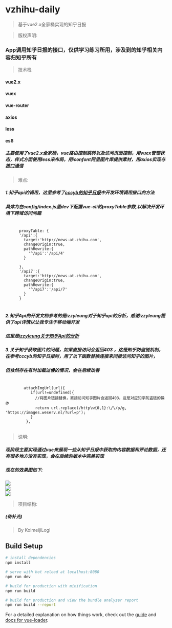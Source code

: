 # vzhihu-daily

> 基于vue2.x全家桶实现的知乎日报


>版权声明:
### App调用知乎日报的接口，仅供学习练习所用，涉及到的知乎相关内容归知乎所有

>技术栈

#### vue2.x
#### vuex
#### vue-router
#### axios
#### less
#### es6

##### 主要使用了vue2.x全家桶，vue路由控制跳转以及访问页面控制，用vuex管理状态，样式方面使用less来布局，用iconfont阿里图片库提供素材，用axios实现与接口通信

>难点:
##### 1.知乎api的调用，这里参考了[cccyb的知乎日报](https://github.com/cccyb/vue-zhihu-daily)中开发环境调用接口的方法
##### 具体为在config/index.js里dev下配置vue-cli的proxyTable参数,以解决开发环境下跨域访问问题
<pre>
   <code>
      proxyTable: {
      '/api':{
        target:'http://news-at.zhihu.com',
        changeOrigin:true,
        pathRewrite:{
          '^/api':'/api/4'
        }

      },
      '/api7':{
        target:'http://news-at.zhihu.com',
        changeOrigin:true,
        pathRewrite:{
          '^/api7':'/api/7'
        }
      }
   </code>  
</pre>

#####  2.知乎Api的开发文档参考的是izzyleung对于知乎api的分析，感谢izzyleung提供了api详情以让我专注于移动端开发<br/>
#####  这里是[izzyleung关于知乎Api的分析](https://github.com/izzyleung/ZhihuDailyPurify/wiki/%E7%9F%A5%E4%B9%8E%E6%97%A5%E6%8A%A5-API-%E5%88%86%E6%9E%90)

#####  3.关于知乎获取图片的问题，如果直接访问会返回403 ，这是知乎防盗链机制，在参考cccyb的知乎日报时，用了以下函数替换连接来间接访问知乎的图片，
#####  但依然存在有时加载过慢的情况，会在后续改善
<pre>
  <code>
        attachImgUrl(url){
           if(url!=undefined){
             //将图片链接替换，直接访问知乎图片会返回403，这是对应知乎防盗链的操作
             return url.replace(/http\w{0,1}:\/\/p/g, 'https://images.weserv.nl/?url=p');
           }
         },
  </code> 
</pre>

>说明:
##### 现阶段主要实现通过vue来展现一些从知乎日报中获取的内容数据和评论数据，还有很多地方没有实现，会在后续的版本中完善实现
##### 现在的效果图如下:<br/>
![](https://github.com/KomeijiLogi/vzhihu-daily/blob/master/gif/zhihu1.gif)<br/>
![](https://github.com/KomeijiLogi/vzhihu-daily/blob/master/gif/zhihu2.gif)<br/>
![](https://github.com/KomeijiLogi/vzhihu-daily/blob/master/gif/zhihu3.gif)<br/>

>项目结构:
##### (待补充)


>By KoimeijiLogi 

## Build Setup

``` bash
# install dependencies
npm install

# serve with hot reload at localhost:8080
npm run dev

# build for production with minification
npm run build

# build for production and view the bundle analyzer report
npm run build --report
```

For a detailed explanation on how things work, check out the [guide](http://vuejs-templates.github.io/webpack/) and [docs for vue-loader](http://vuejs.github.io/vue-loader).
